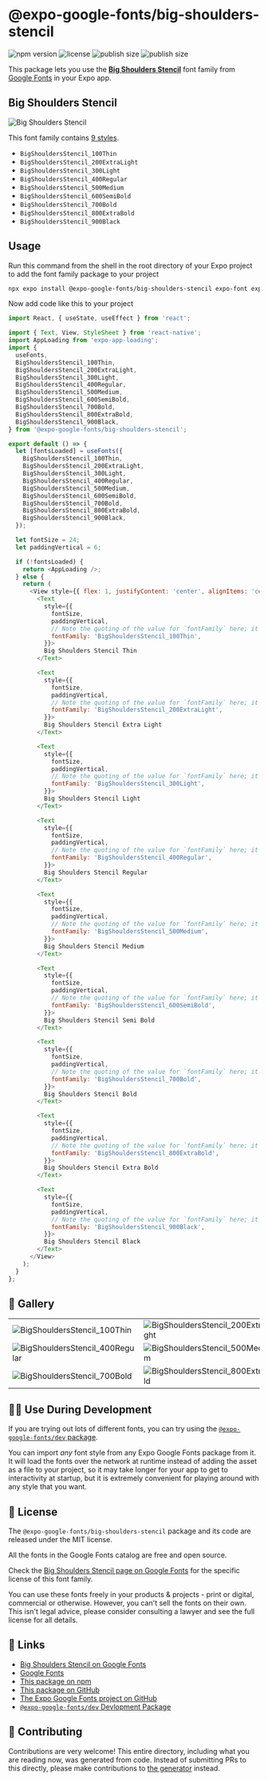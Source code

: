 # @expo-google-fonts/big-shoulders-stencil

![npm version](https://flat.badgen.net/npm/v/@expo-google-fonts/big-shoulders-stencil)
![license](https://flat.badgen.net/github/license/expo/google-fonts)
![publish size](https://flat.badgen.net/packagephobia/install/@expo-google-fonts/big-shoulders-stencil)
![publish size](https://flat.badgen.net/packagephobia/publish/@expo-google-fonts/big-shoulders-stencil)

This package lets you use the [**Big Shoulders Stencil**](https://fonts.google.com/specimen/Big+Shoulders+Stencil) font family from [Google Fonts](https://fonts.google.com/) in your Expo app.

## Big Shoulders Stencil

![Big Shoulders Stencil](./font-family.png)

This font family contains [9 styles](#-gallery).

- `BigShouldersStencil_100Thin`
- `BigShouldersStencil_200ExtraLight`
- `BigShouldersStencil_300Light`
- `BigShouldersStencil_400Regular`
- `BigShouldersStencil_500Medium`
- `BigShouldersStencil_600SemiBold`
- `BigShouldersStencil_700Bold`
- `BigShouldersStencil_800ExtraBold`
- `BigShouldersStencil_900Black`

## Usage

Run this command from the shell in the root directory of your Expo project to add the font family package to your project
```sh
npx expo install @expo-google-fonts/big-shoulders-stencil expo-font expo-app-loading
```

Now add code like this to your project
```js
import React, { useState, useEffect } from 'react';

import { Text, View, StyleSheet } from 'react-native';
import AppLoading from 'expo-app-loading';
import {
  useFonts,
  BigShouldersStencil_100Thin,
  BigShouldersStencil_200ExtraLight,
  BigShouldersStencil_300Light,
  BigShouldersStencil_400Regular,
  BigShouldersStencil_500Medium,
  BigShouldersStencil_600SemiBold,
  BigShouldersStencil_700Bold,
  BigShouldersStencil_800ExtraBold,
  BigShouldersStencil_900Black,
} from '@expo-google-fonts/big-shoulders-stencil';

export default () => {
  let [fontsLoaded] = useFonts({
    BigShouldersStencil_100Thin,
    BigShouldersStencil_200ExtraLight,
    BigShouldersStencil_300Light,
    BigShouldersStencil_400Regular,
    BigShouldersStencil_500Medium,
    BigShouldersStencil_600SemiBold,
    BigShouldersStencil_700Bold,
    BigShouldersStencil_800ExtraBold,
    BigShouldersStencil_900Black,
  });

  let fontSize = 24;
  let paddingVertical = 6;

  if (!fontsLoaded) {
    return <AppLoading />;
  } else {
    return (
      <View style={{ flex: 1, justifyContent: 'center', alignItems: 'center' }}>
        <Text
          style={{
            fontSize,
            paddingVertical,
            // Note the quoting of the value for `fontFamily` here; it expects a string!
            fontFamily: 'BigShouldersStencil_100Thin',
          }}>
          Big Shoulders Stencil Thin
        </Text>

        <Text
          style={{
            fontSize,
            paddingVertical,
            // Note the quoting of the value for `fontFamily` here; it expects a string!
            fontFamily: 'BigShouldersStencil_200ExtraLight',
          }}>
          Big Shoulders Stencil Extra Light
        </Text>

        <Text
          style={{
            fontSize,
            paddingVertical,
            // Note the quoting of the value for `fontFamily` here; it expects a string!
            fontFamily: 'BigShouldersStencil_300Light',
          }}>
          Big Shoulders Stencil Light
        </Text>

        <Text
          style={{
            fontSize,
            paddingVertical,
            // Note the quoting of the value for `fontFamily` here; it expects a string!
            fontFamily: 'BigShouldersStencil_400Regular',
          }}>
          Big Shoulders Stencil Regular
        </Text>

        <Text
          style={{
            fontSize,
            paddingVertical,
            // Note the quoting of the value for `fontFamily` here; it expects a string!
            fontFamily: 'BigShouldersStencil_500Medium',
          }}>
          Big Shoulders Stencil Medium
        </Text>

        <Text
          style={{
            fontSize,
            paddingVertical,
            // Note the quoting of the value for `fontFamily` here; it expects a string!
            fontFamily: 'BigShouldersStencil_600SemiBold',
          }}>
          Big Shoulders Stencil Semi Bold
        </Text>

        <Text
          style={{
            fontSize,
            paddingVertical,
            // Note the quoting of the value for `fontFamily` here; it expects a string!
            fontFamily: 'BigShouldersStencil_700Bold',
          }}>
          Big Shoulders Stencil Bold
        </Text>

        <Text
          style={{
            fontSize,
            paddingVertical,
            // Note the quoting of the value for `fontFamily` here; it expects a string!
            fontFamily: 'BigShouldersStencil_800ExtraBold',
          }}>
          Big Shoulders Stencil Extra Bold
        </Text>

        <Text
          style={{
            fontSize,
            paddingVertical,
            // Note the quoting of the value for `fontFamily` here; it expects a string!
            fontFamily: 'BigShouldersStencil_900Black',
          }}>
          Big Shoulders Stencil Black
        </Text>
      </View>
    );
  }
};

```

## 🔡 Gallery


||||
|-|-|-|
|![BigShouldersStencil_100Thin](./BigShouldersStencil_100Thin.ttf.png)|![BigShouldersStencil_200ExtraLight](./BigShouldersStencil_200ExtraLight.ttf.png)|![BigShouldersStencil_300Light](./BigShouldersStencil_300Light.ttf.png)||
|![BigShouldersStencil_400Regular](./BigShouldersStencil_400Regular.ttf.png)|![BigShouldersStencil_500Medium](./BigShouldersStencil_500Medium.ttf.png)|![BigShouldersStencil_600SemiBold](./BigShouldersStencil_600SemiBold.ttf.png)||
|![BigShouldersStencil_700Bold](./BigShouldersStencil_700Bold.ttf.png)|![BigShouldersStencil_800ExtraBold](./BigShouldersStencil_800ExtraBold.ttf.png)|![BigShouldersStencil_900Black](./BigShouldersStencil_900Black.ttf.png)||


## 👩‍💻 Use During Development

If you are trying out lots of different fonts, you can try using the [`@expo-google-fonts/dev` package](https://github.com/expo/google-fonts/tree/master/font-packages/dev#readme).

You can import *any* font style from any Expo Google Fonts package from it. It will load the fonts
over the network at runtime instead of adding the asset as a file to your project, so it may take longer
for your app to get to interactivity at startup, but it is extremely convenient
for playing around with any style that you want.

## 📖 License

The `@expo-google-fonts/big-shoulders-stencil` package and its code are released under the MIT license.

All the fonts in the Google Fonts catalog are free and open source.

Check the [Big Shoulders Stencil page on Google Fonts](https://fonts.google.com/specimen/Big+Shoulders+Stencil) for the specific license of this font family.

You can use these fonts freely in your products & projects - print or digital, commercial or otherwise. However, you can't sell the fonts on their own. This isn't legal advice, please consider consulting a lawyer and see the full license for all details.

## 🔗 Links

- [Big Shoulders Stencil on Google Fonts](https://fonts.google.com/specimen/Big+Shoulders+Stencil)
- [Google Fonts](https://fonts.google.com/)
- [This package on npm](https://www.npmjs.com/package/@expo-google-fonts/big-shoulders-stencil)
- [This package on GitHub](https://github.com/expo/google-fonts/tree/master/font-packages/big-shoulders-stencil)
- [The Expo Google Fonts project on GitHub](https://github.com/expo/google-fonts)
- [`@expo-google-fonts/dev` Devlopment Package](https://github.com/expo/google-fonts/tree/master/font-packages/dev)

## 🤝 Contributing

Contributions are very welcome! This entire directory, including what you are reading now, was generated from code. Instead of submitting PRs to this directly, please make contributions to [the generator](https://github.com/expo/google-fonts/tree/master/packages/generator) instead.
